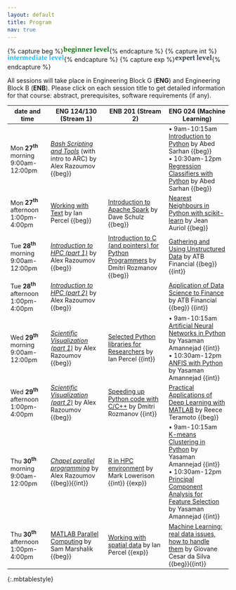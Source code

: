 ```yaml
---
layout: default
title: Program
nav: true
---
```


{% capture beg %}![beginner](images/beginner.png){% endcapture %}
{% capture int %}![intermediate](images/intermediate.png){% endcapture %}
{% capture exp %}![expert](images/expert.png){% endcapture %}

All sessions will take place in Engineering Block G (**ENG**) and Engineering Block B (**ENB**). Please
click on each session title to get detailed information for that course: abstract, prerequisites,
software requirements (if any).

| date and time | ENG 124/130 (Stream 1) | ENB 201 (Stream 2) | ENG 024 (Machine Learning) |
| ------------- | --------------- | ----------------- | ----------------- |
| Mon **27<sup>th</sup>** morning 9:00am-12:00pm | [*Bash Scripting and Tools*](bash) (with intro to ARC) by Alex Razoumov {{beg}} | | • 9am-10:15am [Introduction to Python](introPython) by Abed Sarhan {{beg}} <br> • 10:30am-12pm [Regression Classifiers with Python](regressionClassifiers) by Abed Sarhan {{beg}} |
| Mon **27<sup>th</sup>** afternoon 1:00pm-4:00pm | [Working with Text](working_with_text) by Ian Percel {{beg}} | [Introduction to Apache Spark](intro_to_spark) by Dave Schulz {{beg}} | [Nearest Neighbours in Python with scikit-learn](nearestNeighbours) by Jean Auriol {{beg}} |
| Tue **28<sup>th</sup>** morning 9:00am-12:00pm | [*Introduction to HPC (part 1)*](introHPC) by Alex Razoumov {{beg}} | [Introduction to C (and pointers) for Python Programmers](abstract-c-for-python) by Dmitri Rozmanov {{beg}} | [Gathering and Using Unstructured Data](atb_2) by ATB Financial {{beg}} {{int}} |
| Tue **28<sup>th</sup>** afternoon 1:00pm-4:00pm | [*Introduction to HPC (part 2)*](introHPC) by Alex Razoumov {{beg}} | |  [Application of Data Science to Finance](atb_1) by ATB Financial {{beg}} {{int}} |
| Wed **29<sup>th</sup>** morning 9:00am-12:00pm | [*Scientific Visualization (part 1)*](visualization) by Alex Razoumov {{beg}} | [Selected Python libraries for Researchers](python_libraries_research) by Ian Percel {{int}} | • 9am-10:15am [Artificial Neural Networks in Python](artificialNeuralNetworks) by Yasaman Amannejad {{int}} <br> • 10:30am-12pm [ANFIS with Python](anfis) by Yasaman Amannejad {{int}} |
| Wed **29<sup>th</sup>** afternoon 1:00pm-4:00pm | [*Scientific Visualization (part 2)*](visualization) by Alex Razoumov {{beg}} | [Speeding up Python code with C/C++](abstract-speedup-python) by Dmitri Rozmanov {{int}} | [Practical Applications of Deep Learning with MATLAB](deepLearningMatlab) by Reece Teramoto {{beg}} |
| Thu **30<sup>th</sup>** morning 9:00am-12:00pm | [*Chapel parallel programming*](chapel) by Alex Razoumov {{beg}}{{int}}| [R in HPC environment](r_in_hpc) by Mark Lowerison {{int}} {{exp}} | • 9am-10:15am [K-means Clustering in Python](kmeansClustering) by Yasaman Amannejad {{int}} <br> • 10:30am-12pm [Principal Component Analysis for Feature Selection](principalComponentAnalysis) by Yasaman Amannejad {{int}} |
| Thu **30<sup>th</sup>** afternoon 1:00pm-4:00pm | [MATLAB Parallel Computing](parallelMatlab) by Sam Marshalik {{beg}} | [Working with spatial data](working_with_spatial) by Ian Percel {{exp}} | [Machine Learning: real data issues, how to handle them](dataIssues) by Giovane Cesar da Silva {{beg}}{{int}} |
{:.mbtablestyle}

&nbsp;

<!-- • ENG 124/130: 120 capacity -->
<!-- • ENB 201: 60 capacity -->
<!-- • ENG 024: 160 capacity -->
<!-- - also ENG 224/230 for 4-6pm on Monday and Weds for any plenary talks / etc. -->

<!-- <strike>Python scripting for Scientists</strike> -->
